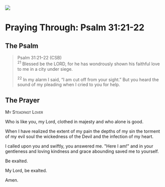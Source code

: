 <img class="intro-left" style="margin-top:10px" src="/images/art-paris-psalter.jpg">

# Praying Through: Psalm 31:21-22

<p style="clear:both;">

## The Psalm

>Psalm 31:21–22 (CSB)  
><sup>21</sup> Blessed be the LORD, for he has wondrously shown his faithful love to me in a city under siege. 
>
><sup>22</sup> In my alarm I said, “I am cut off from your sight.” But you heard the sound of my pleading when I cried to you for help.

## The Prayer

<div style="font-variant: small-caps;">My Steadfast Lover</div>


Who is like you, my Lord,
  clothed in majesty
  and who alone is good.

When I have realized
 the extent of my pain
 the depths of my sin
 the torment of my evil soul
 the wickedness of the Devil
 and the infection of my heart.

I called upon you
  and swiftly, you answered me.
  "Here I am!"
  and in your gentleness
  and loving kindness
  and grace abounding
  saved me to yourself.

Be exalted.

My Lord, be exalted.

Amen.
